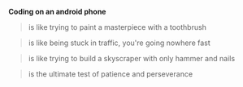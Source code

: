 **Coding on an android phone**

> is like trying to paint a masterpiece with a toothbrush 

> is like being stuck in traffic, you're going nowhere fast

> is like trying to build a skyscraper with only hammer and nails

> is the ultimate test of patience and perseverance 